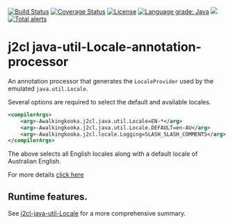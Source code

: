 [![Build Status](https://github.com/mP1/j2cl-java-util-Locale-annotation-processor/workflows/build.yaml/badge.svg)](https://github.com/mP1/j2cl-java-util-Locale-annotation-processor/actions/workflows/build.yaml/badge.svg)
[![Coverage Status](https://coveralls.io/repos/github/mP1/j2cl-java-util-Locale-annotation-processor/badge.svg?branch=master)](https://coveralls.io/github/mP1/j2cl-java-util-Locale-annotation-processor?branch=master)
[![License](https://img.shields.io/badge/License-Apache%202.0-blue.svg)](https://opensource.org/licenses/Apache-2.0)
[![Language grade: Java](https://img.shields.io/lgtm/grade/java/g/mP1/j2cl-java-util-Locale-annotation-processor.svg?logo=lgtm&logoWidth=18)](https://lgtm.com/projects/g/mP1/j2cl-java-util-Locale-annotation-processor/context:java)
![](https://tokei.rs/b1/github/mP1/j2cl-java-util-Locale-annotation-processor)
[![Total alerts](https://img.shields.io/lgtm/alerts/g/mP1/j2cl-java-util-Locale-annotation-processor.svg?logo=lgtm&logoWidth=18)](https://lgtm.com/projects/g/mP1/j2cl-java-util-Locale-annotation-processor/alerts/)



# j2cl java-util-Locale-annotation-processor

An annotation processor that generates the `LocaleProvider` used by the emulated `java.util.Locale`.

Several options are required to select the default and available locales.

```xml
<compilerArgs>
    <arg>-Awalkingkooka.j2cl.java.util.Locale=EN-*</arg>
    <arg>-Awalkingkooka.j2cl.java.util.Locale.DEFAULT=en-AU</arg>
    <arg>-Awalkingkooka.j2cl.locale.Logging=SLASH_SLASH_COMMENTS</arg>
</compilerArgs>
```

The above selects all English locales along with a default locale of Australian English. 

For more details [click here](https://github.com/mP1/j2cl-locale)



## Runtime features.

See [j2cl-java-util-Locale](https://travis-ci.com/mP1/j2cl-java-util-Locale) for a more comprehensive summary.



